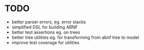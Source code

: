 # TODO

* better parser errors, eg. error stacks
* simplified DSL for building ABNF
* better test assertions eg. on trees
* better tree utilities eg. for transforming from abnf tree to model
* improve test coverage for utilities